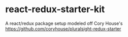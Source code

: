 # react-redux-starter-kit
A react/redux package setup modeled off Cory House's https://github.com/coryhouse/pluralsight-redux-starter
